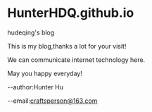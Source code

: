 # HunterHDQ.github.io
hudeqing's blog

This is my blog,thanks a lot for your visit!

We can communicate internet technology here.

May you happy everyday!


--author:Hunter Hu

--email:craftsperson@163.com
